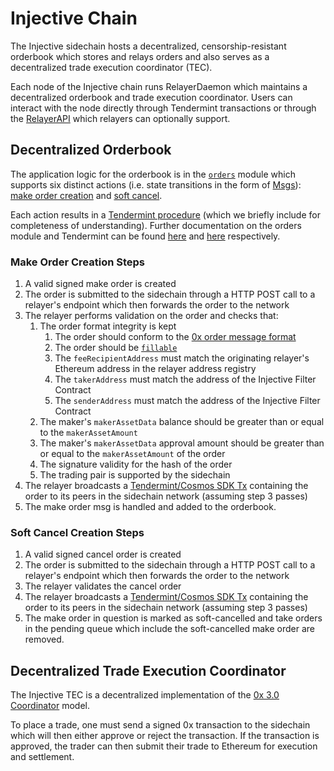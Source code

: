 # Injective Chain

The Injective sidechain hosts a decentralized, censorship-resistant orderbook which stores and relays orders and also serves as a decentralized trade execution coordinator \(TEC\).

Each node of the Injective chain runs RelayerDaemon which maintains a decentralized orderbook and trade execution coordinator. Users can interact with the node directly through Tendermint transactions or through the [RelayerAPI](https://api.injective.dev/#operation/Relayer#getAccount) which relayers can optionally support.

## Decentralized Orderbook

The application logic for the orderbook is in the [`orders`](https://github.com/InjectiveLabs/injective-core/tree/master/cosmos/x/orders) module which supports six distinct actions \(i.e. state transitions in the form of [Msgs](https://godoc.org/github.com/cosmos/cosmos-sdk/types#Msg)\): [make order creation](https://github.com/InjectiveLabs/injective-protocol-specification/tree/8bffcb1fc6a6eeee55024d30c7b20993731169f7/overview/sidechain.md#make-order-creation) and [soft cancel](https://github.com/InjectiveLabs/injective-protocol-specification/tree/8bffcb1fc6a6eeee55024d30c7b20993731169f7/overview/sidechain.md#soft-cancel).

Each action results in a [Tendermint procedure](https://github.com/InjectiveLabs/injective-protocol-specification/tree/8bffcb1fc6a6eeee55024d30c7b20993731169f7/overview/sidechain.md#tendermint-procedure) \(which we briefly include for completeness of understanding\). Further documentation on the orders module and Tendermint can be found [here](https://github.com/InjectiveLabs/injective-core/blob/master/cosmos/x/orders/README.md) and [here](https://tendermint.com/docs/introduction/) respectively.

### Make Order Creation Steps

1. A valid signed make order is created
2. The order is submitted to the sidechain through a HTTP POST call to a relayer's endpoint which then forwards the order to the network
3. The relayer performs validation on the order and checks that:
   1. The order format integrity is kept
      1. The order should conform to the [0x order message format](https://github.com/0xProject/0x-protocol-specification/blob/master/v2/v2-specification.md#order-message-format) 
      2. The order should be [`fillable`](https://github.com/0xProject/0x-protocol-specification/blob/master/v2/v2-specification.md#getorderinfo) 
      3. The `feeRecipientAddress` must match the originating relayer's Ethereum address in the relayer address registry
      4. The `takerAddress` must match the address of the Injective Filter Contract
      5. The `senderAddress` must match the address of the Injective Filter Contract
   2. The maker's  `makerAssetData` balance should be greater than or equal to the `makerAssetAmount`
   3. The maker's  `makerAssetData`  approval amount should be greater than or equal to the `makerAssetAmount` of the order
   4. The signature validity for the hash of the order
   5. The trading pair is supported by the sidechain
4. The relayer broadcasts a [Tendermint/Cosmos SDK Tx](https://github.com/cosmos/cosmos-sdk/blob/master/types/tx_msg.go#L34-L38) containing the order to its peers in the sidechain network \(assuming step 3 passes\)
5. The make order msg is handled and added to the orderbook. 

### Soft Cancel Creation Steps

1. A valid signed cancel order is created
2. The order is submitted to the sidechain through a HTTP POST call to a relayer's endpoint which then forwards the order to the network
3. The relayer validates the cancel order 
4. The relayer broadcasts a [Tendermint/Cosmos SDK Tx](https://github.com/cosmos/cosmos-sdk/blob/master/types/tx_msg.go#L34-L38) containing the order to its peers in the sidechain network \(assuming step 3 passes\)
5. The make order in question is marked as soft-cancelled and take orders in the pending queue which include the soft-cancelled make order are removed. 

## Decentralized Trade Execution Coordinator

The Injective TEC is a decentralized implementation of the [0x 3.0 Coordinator](https://github.com/0xProject/0x-protocol-specification/blob/master/v3/coordinator-specification.md) model.

To place a trade, one must send a signed 0x transaction to the sidechain which will then either approve or reject the transaction. If the transaction is approved, the trader can then submit their trade to Ethereum for execution and settlement.

